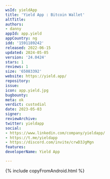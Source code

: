 ```yaml
---
wsId: yieldApp
title: 'Yield App : Bitcoin Wallet'
altTitle: 
authors:
- danny
appId: app.yield
appCountry: ng
idd: '1591189242'
released: 2022-06-15
updated: 2024-05-05
version: '24.0424'
stars: 1
reviews: 1
size: '65083392'
website: https://yield.app/
repository: 
issue: 
icon: app.yield.jpg
bugbounty: 
meta: ok
verdict: custodial
date: 2023-05-03
signer: 
reviewArchive: 
twitter: yieldapp
social:
- https://www.linkedin.com/company/yieldapp/
- https://t.me/yieldapp
- https://discord.com/invite/crwD3JgMgn
features: 
developerName: Yield App

---
```


{% include copyFromAndroid.html %}